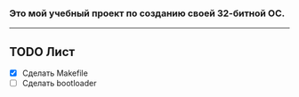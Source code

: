 ### Это мой учебный проект по созданию своей 32-битной ОС. 
---
## TODO Лист
- [x] Сделать Makefile
- [  ] Сделать bootloader 

